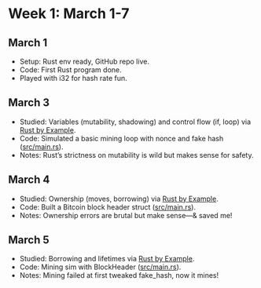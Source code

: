 # Week 1: March 1-7
## March 1
- Setup: Rust env ready, GitHub repo live.
- Code: First Rust program done.
- Played with i32 for hash rate fun.

## March 3
- Studied: Variables (mutability, shadowing) and control flow (if, loop) via [Rust by Example](https://doc.rust-lang.org/rust-by-example/).
- Code: Simulated a basic mining loop with nonce and fake hash ([src/main.rs](../src/main.rs)).
- Notes: Rust’s strictness on mutability is wild but makes sense for safety.

## March 4
- Studied: Ownership (moves, borrowing) via [Rust by Example](https://doc.rust-lang.org/rust-by-example/).
- Code: Built a Bitcoin block header struct ([src/main.rs](../src/main.rs)).
- Notes: Ownership errors are brutal but make sense—& saved me!

## March 5 
- Studied: Borrowing and lifetimes via [Rust by Example](https://doc.rust-lang.org/rust-by-example/).
- Code: Mining sim with BlockHeader ([src/main.rs](../src/main.rs)).
- Notes: Mining failed at first tweaked fake_hash, now it mines!
